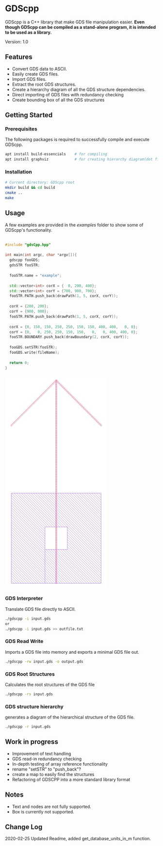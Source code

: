 # GDScpp

GDScpp is a C++ library that make GDS file manipulation easier. __Even though GDScpp can be compiled as a stand-alone program, it is intended to be used as a library.__

Version: 1.0

## Features

* Convert GDS data to ASCII.
* Easily create GDS files.
* Import GDS files.
* Extract the root GDS structures.
* Create a hierarchy diagram of all the GDS structure dependencies.
* Direct importing of GDS files with redundancy checking
* Create bounding box of all the GDS structures

## Getting Started

### Prerequisites

The following packages is required to successfully compile and execute GDScpp.

``` bash
apt install build-essencials    # for compiling
apt install graphviz            # for creating hierarchy diagram(dot file)
```

### Installation

``` bash
# Current directory: GDScpp root
mkdir build && cd build
cmake ..
make
```

## Usage

A few examples are provided in the _examples_ folder to show some of GDScpp's functionality.

``` cpp

#include "gdsCpp.hpp"

int main(int argc, char *argv[]){
  gdscpp fooGDS;
  gdsSTR fooSTR;

  fooSTR.name = "example";

  std::vector<int> corX = {  0, 200, 400};
  std::vector<int> corY = {700, 900, 700};
  fooSTR.PATH.push_back(drawPath(1, 5, corX, corY));

  corX = {200, 200};
  corY = {900, 000};
  fooSTR.PATH.push_back(drawPath(1, 5, corX, corY));

  corX = {0, 150, 150, 250, 250, 150, 150, 400, 400,   0, 0};
  corY = {0,   0, 250, 250, 150, 150,   0,   0, 400, 400, 0};
  fooSTR.BOUNDARY.push_back(drawBoundary(2, corX, corY));

  fooGDS.setSTR(fooSTR);
  fooGDS.write(fileName);

  return 0;
}

```

![gdsExample](gdsExample.jpg)

### GDS Interpreter

Translate GDS file directly to ASCII.
``` bash
./gdscpp -i input.gds
or
./gdscpp -i input.gds >> outfile.txt
```

### GDS Read Write

Imports a GDS file into memory and exports a minimal GDS file out.

``` bash
./gdscpp -rw input.gds -o output.gds
```

### GDS Root Structures

Calculates the root structures of the GDS file

``` bash
./gdscpp -rs input.gds
```

### GDS structure hierarchy

generates a diagram of the hierarchical structure of the GDS file.

``` bash
./gdscpp -r input.gds
```

## Work in progress
* Improvement of text handling
* GDS read-in redundancy checking
* In-depth testing of array reference functionality
* rename "setSTR" to "push_back"?
* create a map to easily find the structures
* Refactoring of GDSCPP into a more standard library format

## Notes
* Text and nodes are not fully supported.
* Box is currently not supported.

## Change Log
2020-02-25  Updated Readme, added get_database_units_in_m function.